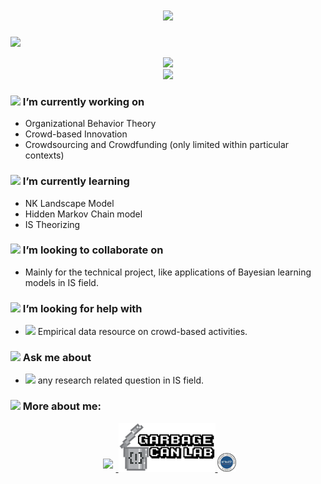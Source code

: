 <h1 align="center">
    <img src="https://readme-typing-svg.herokuapp.com/?lines=print(%22Hello%2C%20Friend!%22)&center=true&size=27">
</h1>

<!-- visitor stats -->
  <img src="https://visitor-badge.glitch.me/badge?page_id=sun0225SUN" /></div>

<!-- dynamic contribution figure -->
<div align="center"><img src="https://cdn.jsdelivr.net/gh/sun0225SUN/sun0225SUN/assets/github-contribution-grid-snake.svg" /></div>


<!-- GitHub数据统计 -->
<!-- <div align="center">
  <img height="137px" src="https://github-readme-stats.vercel.app/api?username=GrandJune&hide_title=true&hide_border=true&show_icons=trueline_height=21&text_color=000&icon_color=000&bg_color=0,ea6161,ffc64d,fffc4d,52fa5a&theme=graywhite" />
</div>
-->



</tr>
</table>

<!-- GitHub Activity Graph -->
<div align="center"><img src="https://activity-graph.herokuapp.com/graph?username=GrandJune&theme=react-dark" /></div>



### <img src="https://raw.githubusercontent.com/alexnaiman/alexnaiman/master/resources/PusheenCompute.gif" width="70px" /> I’m currently working on
- Organizational Behavior Theory
- Crowd-based Innovation
- Crowdsourcing and Crowdfunding (only limited within particular contexts)
### <img src="https://raw.githubusercontent.com/alexnaiman/alexnaiman/master/resources/Confused_Dog.gif" height="50px" /> I’m currently learning
- NK Landscape Model
- Hidden Markov Chain model
- IS Theorizing
### <img src="https://raw.githubusercontent.com/alexnaiman/alexnaiman/master/resources/pug_dance.gif" width="60px" /> I’m looking to collaborate on
- Mainly for the technical project, like applications of Bayesian learning models in IS field. 

### <img src="https://raw.githubusercontent.com/alexnaiman/alexnaiman/master/resources/cool_duck.gif" width="60px" /> I’m looking for help with
- <img src="https://raw.githubusercontent.com/alexnaiman/alexnaiman/master/resources/party_parrot.gif" height="35px" /> Empirical data resource on crowd-based activities.

### <img src="https://raw.githubusercontent.com/alexnaiman/alexnaiman/master/resources/question.png" width="50px" />  Ask me about
- <img src="https://raw.githubusercontent.com/alexnaiman/alexnaiman/master/resources/chat.gif" height="35px" /> any research related question in IS field.
### <img src="https://raw.githubusercontent.com/alexnaiman/alexnaiman/master/resources/bongocat.gif" width="50px" /> More about me: 
<p align="center">
  <a href="https://www.linkedin.com/in/junyi-li-018409105/">
    <img src="https://raw.githubusercontent.com/alexnaiman/alexnaiman/master/resources/linkedin.webp" height="35px" style="margin: 5px;" />
  </a>
  <a href="https://www.garbcan.com/team/junyi-li/">
    <img src="https://github.com/GrandJune/GrandJune/blob/main/assets/gclab-logo1.png">
  </a>
  <a href=" http://ehealth.hit.edu.cn/2018/0516/c9176a208116/page.htm">
    <img src="https://github.com/GrandJune/GrandJune/blob/main/assets/images.jpg" width="30px" height="30px">
  </a>
</p>
